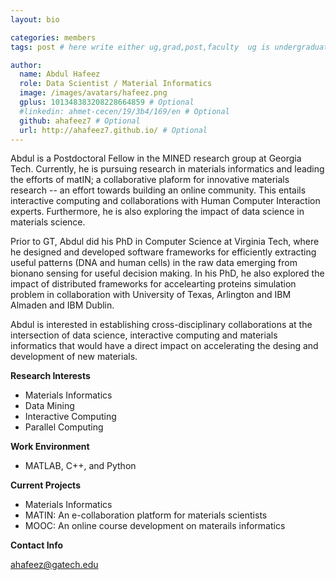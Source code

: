 ```yaml
---
layout: bio

categories: members
tags: post # here write either ug,grad,post,faculty  ug is undergraduate, grad self explanatory, post is for post docs and visiting professors

author:
  name: Abdul Hafeez
  role: Data Scientist / Material Informatics 
  image: /images/avatars/hafeez.png
  gplus: 101348383208228664859 # Optional
  #linkedin: ahmet-cecen/19/3b4/169/en # Optional
  github: ahafeez7 # Optional
  url: http://ahafeez7.github.io/ # Optional
---
```


Abdul is a Postdoctoral Fellow in the MINED research group at Georgia Tech. Currently, he is pursuing research in materials informatics and leading the efforts of matIN; a collaborative plaform for innovative materials research -- an effort towards building an online community. This entails interactive computing and collaborations with Human Computer Interaction experts. Furthermore, he is also exploring the impact of data science in materials science. 

Prior to GT, Abdul did his PhD in Computer Science at Virginia Tech, where he designed and developed software frameworks for efficiently extracting useful patterns (DNA and human cells) in the raw data emerging from bionano sensing for useful decision making. In his PhD, he also explored the impact of distributed frameworks for accelearting proteins simulation problem in collaboration with University of Texas, Arlington and IBM Almaden and IBM Dublin. 

Abdul is interested in establishing cross-disciplinary collaborations at the intersection of data science, interactive computing and materials informatics that would have a direct impact on accelerating the desing and development of new materials.

**Research Interests**

* Materials Informatics
* Data Mining
* Interactive Computing
* Parallel Computing

**Work Environment**

* MATLAB, C++, and Python

**Current Projects**

* Materials Informatics
* MATIN: An e-collaboration platform for materials scientists
* MOOC: An online course development on materails informatics 

**Contact Info**

ahafeez@gatech.edu
